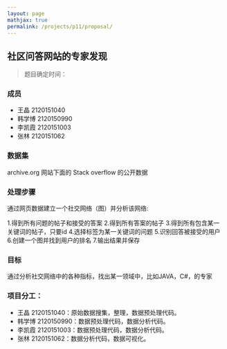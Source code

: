 ```yaml
---
layout: page
mathjax: true
permalink: /projects/p11/proposal/
---
```


## 社区问答网站的专家发现

> 题目确定时间：

### 成员

- 王晶 	2120151040
- 韩学博 	2120150990
- 李凯霞 	2120151003
- 张林 	2120151062

### 数据集  

archive.org 网站下面的 Stack overflow 的公开数据

### 处理步骤

通过网页数据建立一个社交网络（图）并分析该网络:

1.得到所有问题的帖子和接受的答案
2.得到所有答案的帖子
3.得到所有包含某一关键词的帖子，只要id
4.选择标签为某一关键词的问题
5.识别回答被接受的用户
6.创建一个图并找到用户的排名
7.输出结果并保存

### 目标

通过分析社交网络中的各种指标，找出某一领域中，比如JAVA，C#，的专家


### 项目分工：

- 王晶 	2120151040：原始数据搜集，整理，数据预处理代码。
- 韩学博 	2120150990：数据预处理代码，数据分析代码。
- 李凯霞 	2120151003：数据预处理代码，数据分析代码。
- 张林 	2120151062：数据分析代码，数据可视化。
